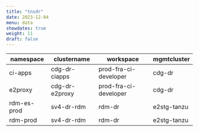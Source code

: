 ```yaml
---
title: "tnsdr"
date: 2023-12-04
menu: data
showdates: true
weight: 11
draft: false
---
```

<!--more-->
| namespace   | clustername    | workspace             | mgmtcluster |
| ----------- | -------------- | --------------------- | ----------- |
| ci-apps     | cdg-dr-ciapps  | prod-fra-ci-developer | cdg-dr      |
| e2proxy     | cdg-dr-e2proxy | prod-fra-ci-developer | cdg-dr      |
| rdm-es-prod | sv4-dr-rdm     | rdm-dr                | e2stg-tanzu |
| rdm-prod    | sv4-dr-rdm     | rdm-dr                | e2stg-tanzu |
